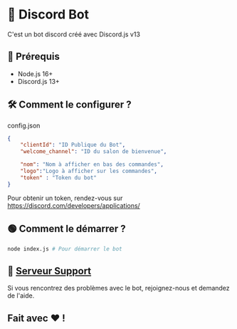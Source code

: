 # 🤖 Discord Bot

C'est un bot discord créé avec Discord.js v13

## 🚧 Prérequis

* Node.js 16+
* Discord.js 13+

## 🛠 Comment le configurer ?

config.json
```json
{
    "clientId": "ID Publique du Bot",
    "welcome_channel": "ID du salon de bienvenue",

    "nom": "Nom à afficher en bas des commandes",
    "logo":"Logo à afficher sur les commandes",
    "token" : "Token du bot"
}
```
Pour obtenir un token, rendez-vous sur https://discord.com/developers/applications/

## 🟢 Comment le démarrer ?
```bash
node index.js # Pour démarrer le bot
```

## 📝 [Serveur Support](https://discord.gg/krZQgUVx6j)
Si vous rencontrez des problèmes avec le bot, rejoignez-nous et demandez de l'aide.

## Fait avec ❤️ !
